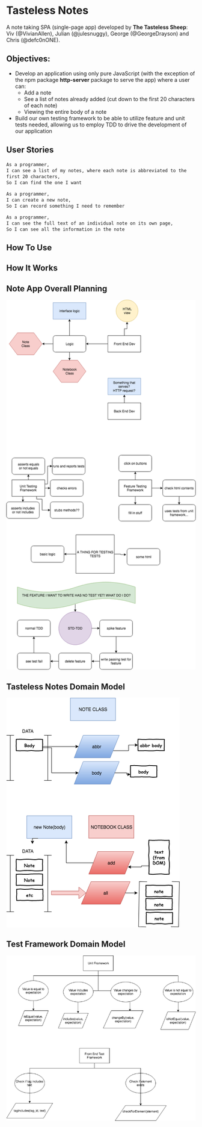 # Tasteless Notes

A note taking SPA (single-page app) developed by **The Tasteless Sheep**: Viv (@VivianAllen), Julian (@julesnuggy), George (@GeorgeDrayson) and Chris (@defc0nONE).

## Objectives:
 - Develop an application using only pure JavaScript (with the exception of the npm package **http-server** package to serve the app) where a user can:
    - Add a note
    - See a list of notes already added (cut down to the first 20 characters of each note)
    - Viewing the entire body of a note
- Build our own testing framework to be able to utilize feature and unit tests needed, allowing us to employ TDD to drive the development of our application

## User Stories
```
As a programmer,
I can see a list of my notes, where each note is abbreviated to the first 20 characters,
So I can find the one I want
```
```
As a programmer,
I can create a new note,
So I can record something I need to remember
```
```
As a programmer,
I can see the full text of an individual note on its own page,
So I can see all the information in the note
```

## How To Use

## How It Works

## Note App Overall Planning
![Note App Overall Planning](/images/overall_domain_model.png)

## Tasteless Notes Domain Model
![Tasteless Notes Domain Model](/images/tasteless_notes_domain_model.png)

## Test Framework Domain Model
![Test Framework Domain Model](/images/test_framework_domain_model.png)
